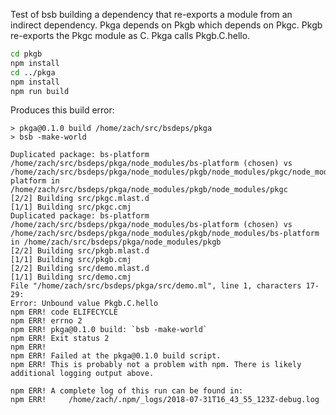 Test of bsb building a dependency that re-exports a module from an indirect dependency.
Pkga depends on Pkgb which depends on Pkgc.
Pkgb re-exports the Pkgc module as C.
Pkga calls Pkgb.C.hello.

```sh
cd pkgb
npm install
cd ../pkga
npm install
npm run build
```

Produces this build error:
```
> pkga@0.1.0 build /home/zach/src/bsdeps/pkga
> bsb -make-world

Duplicated package: bs-platform /home/zach/src/bsdeps/pkga/node_modules/bs-platform (chosen) vs /home/zach/src/bsdeps/pkga/node_modules/pkgb/node_modules/pkgc/node_modules/bs-platform in /home/zach/src/bsdeps/pkga/node_modules/pkgb/node_modules/pkgc 
[2/2] Building src/pkgc.mlast.d
[1/1] Building src/pkgc.cmj
Duplicated package: bs-platform /home/zach/src/bsdeps/pkga/node_modules/bs-platform (chosen) vs /home/zach/src/bsdeps/pkga/node_modules/pkgb/node_modules/bs-platform in /home/zach/src/bsdeps/pkga/node_modules/pkgb 
[2/2] Building src/pkgb.mlast.d
[1/1] Building src/pkgb.cmj
[2/2] Building src/demo.mlast.d
[1/1] Building src/demo.cmj
File "/home/zach/src/bsdeps/pkga/src/demo.ml", line 1, characters 17-29:
Error: Unbound value Pkgb.C.hello
npm ERR! code ELIFECYCLE
npm ERR! errno 2
npm ERR! pkga@0.1.0 build: `bsb -make-world`
npm ERR! Exit status 2
npm ERR! 
npm ERR! Failed at the pkga@0.1.0 build script.
npm ERR! This is probably not a problem with npm. There is likely additional logging output above.

npm ERR! A complete log of this run can be found in:
npm ERR!     /home/zach/.npm/_logs/2018-07-31T16_43_55_123Z-debug.log
```

